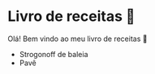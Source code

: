 # Livro de receitas :shallow_pan_of_food:

Olá! Bem vindo ao meu livro de receitas :wave:

- Strogonoff de baleia
- Pavê

